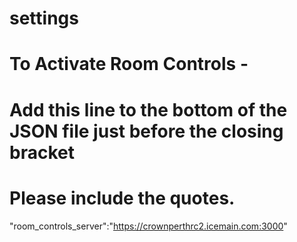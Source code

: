 # settings
# To Activate Room Controls - 
# Add this line to the bottom of the JSON file just before the closing bracket
# Please include the quotes.

"room_controls_server":"https://crownperthrc2.icemain.com:3000"

# 
